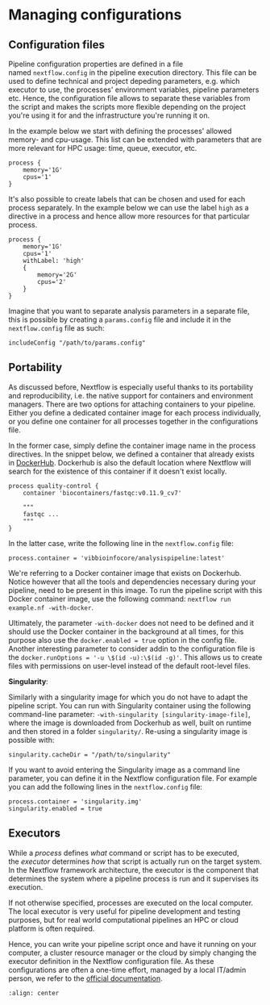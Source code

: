 
# Managing configurations

## Configuration files  
Pipeline configuration properties are defined in a file named `nextflow.config` in the pipeline execution directory. This file can be used to define technical and project depeding parameters, e.g. which executor to use, the processes' environment variables, pipeline parameters etc. Hence, the configuration file allows to separate these variables from the script and makes the scripts more flexible depending on the project you're using it for and the infrastructure you're running it on.  

In the example below we start with defining the processes' allowed memory- and cpu-usage. This list can be extended with parameters that are more relevant for HPC usage: time, queue, executor, etc. 

```
process {
    memory='1G'
    cpus='1'
}
```
It's also possible to create labels that can be chosen and used for each process separately. In the example below we can use the label `high` as a directive in a process and hence allow more resources for that particular process. 

```
process {
    memory='1G'
    cpus='1'
    withLabel: 'high'	
   	{ 
		memory='2G'
   	 	cpus='2'
	} 
}
```

Imagine that you want to separate analysis parameters in a separate file, this is possible by creating a `params.config` file and include it in the `nextflow.config` file as such: 
```
includeConfig "/path/to/params.config"
```
## Portability

As discussed before, Nextflow is especially useful thanks to its portability and reproducibility, i.e. the native support for containers and environment managers. There are two options for attaching containers to your pipeline. Either you define a dedicated container image for each process individually, or you define one container for all processes together in the configurations file. 

In the former case, simply define the container image name in the process directives. In the snippet below, we defined a container that already exists in [DockerHub](https://hub.docker.com/r/biocontainers/fastqc). Dockerhub is also the default location where Nextflow will search for the existence of this container if it doesn't exist locally. 

```
process quality-control {
    container 'biocontainers/fastqc:v0.11.9_cv7'

    """
    fastqc ...
    """
}
```

In the latter case, write the following line in the `nextflow.config` file:
```
process.container = 'vibbioinfocore/analysispipeline:latest'
```
We're referring to a Docker container image that exists on Dockerhub. Notice however that all the tools and dependencies necessary during your pipeline, need to be present in this image. To run the pipeline script with this Docker container image, use the following command: `nextflow run example.nf -with-docker`. 

Ultimately, the parameter `-with-docker` does not need to be defined and it should use the Docker container in the background at all times, for this purpose also use the `docker.enabled = true` option in the config file. Another interesting parameter to consider addin to the configuration file is the `docker.runOptions = '-u \$(id -u):\$(id -g)'`. This allows us to create files with permissions on user-level instead of the default root-level files.  

**Singularity**:

Similarly with a singularity image for which you do not have to adapt the pipeline script. You can run with Singularity container using the following command-line parameter: `-with-singularity [singularity-image-file]`, where the image is downloaded from Dockerhub as well, built on runtime and then stored in a folder `singularity/`. Re-using a singularity image is possible with:
```
singularity.cacheDir = "/path/to/singularity"
```

If you want to avoid entering the Singularity image as a command line parameter, you can define it in the Nextflow configuration file. For example you can add the following lines in the `nextflow.config` file:
```
process.container = 'singularity.img'
singularity.enabled = true
```

## Executors
While a *process* defines *what* command or script has to be executed, the *executor* determines *how* that script is actually run on the target system. In the Nextflow framework architecture, the executor is the component that determines the system where a pipeline process is run and it supervises its execution.

If not otherwise specified, processes are executed on the local computer. The local executor is very useful for pipeline development and testing purposes, but for real world computational pipelines an HPC or cloud platform is often required.

Hence, you can write your pipeline script once and have it running on your computer, a cluster resource manager or the cloud by simply changing the executor definition in the Nextflow configuration file. As these configurations are often a one-time effort, managed by a local IT/admin person, we refer to the [official documentation](https://www.nextflow.io/docs/latest/executor.html). 

```{image} ../img/nextflow/executors-schedulers.png
:align: center
```